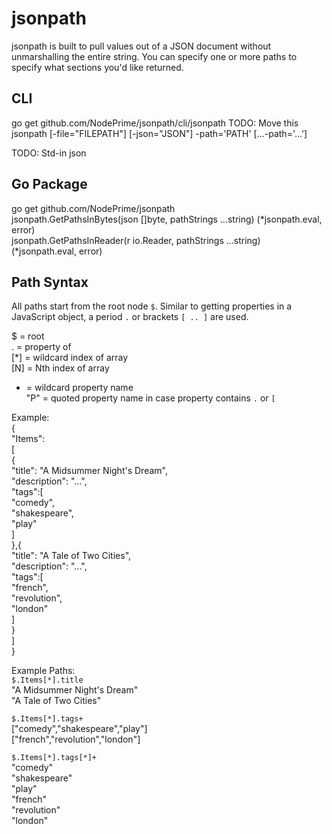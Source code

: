 # jsonpath  
  
jsonpath is built to pull values out of a JSON document without unmarshalling the entire string.  You can specify one or more paths to specify what sections you'd like returned.   
  
## CLI   
go get github.com/NodePrime/jsonpath/cli/jsonpath  TODO: Move this  
jsonpath [-file="FILEPATH"] [-json="JSON"] -path='PATH' [...-path='...']  
  
TODO: Std-in json  
  
## Go Package  
go get github.com/NodePrime/jsonpath  
jsonpath.GetPathsInBytes(json []byte, pathStrings ...string) (*jsonpath.eval, error)  
jsonpath.GetPathsInReader(r io.Reader, pathStrings ...string) (*jsonpath.eval, error)  
  
## Path Syntax  
All paths start from the root node `$`.  Similar to getting properties in a JavaScript object, a period `.` or brackets `[ .. ]` are used.  
  
$ = root  
. = property of  
[*] = wildcard index of array  
[N] = Nth index of array  
* = wildcard property name  
"P" = quoted property name in case property contains `.` or `[`  
  
Example:   
	{  
		"Items":   
			[  
				{  
					"title": "A Midsummer Night's Dream",  
					"description": "...",  
					"tags":[  
						"comedy",  
						"shakespeare",  
						"play"  
					]  
				},{  
					"title": "A Tale of Two Cities",  
					"description": "...",  
					"tags":[  
						"french",  
						"revolution",  
						"london"  
					]  
				}  
			]  
	}  
  
Example Paths:   
`$.Items[*].title`    
"A Midsummer Night's Dream"   
"A Tale of Two Cities"   
  
`$.Items[*].tags+`    
["comedy","shakespeare","play"]  
["french","revolution","london"]  
  
`$.Items[*].tags[*]+`  
"comedy"  
"shakespeare"  
"play"  
"french"  
"revolution"  
"london"  
